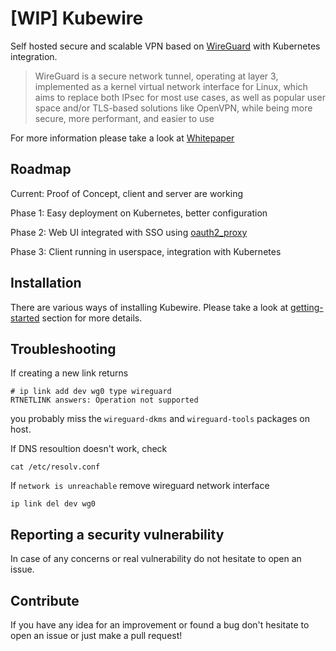 # [WIP] Kubewire

Self hosted secure and scalable VPN based on [WireGuard](https://www.wireguard.com) with Kubernetes integration.

> WireGuard is a secure network tunnel, operating at layer 3, implemented as a kernel virtual network
> interface for Linux, which aims to replace both IPsec for most use cases, as well as popular user space and/or
> TLS-based solutions like OpenVPN, while being more secure, more performant, and easier to use
    
For more information please take a look at [Whitepaper](https://www.wireguard.com/papers/wireguard.pdf)    
    

## Roadmap

Current: Proof of Concept, client and server are working

Phase 1: Easy deployment on Kubernetes, better configuration 

Phase 2: Web UI integrated with SSO using [oauth2_proxy](https://github.com/bitly/oauth2_proxy)

Phase 3: Client running in userspace, integration with Kubernetes

## Installation 

There are various ways of installing Kubewire.
Please take a look at [getting-started](getting-started.md) section for more details.

## Troubleshooting

If creating a new link returns

    # ip link add dev wg0 type wireguard
    RTNETLINK answers: Operation not supported

you probably miss the `wireguard-dkms` and `wireguard-tools` packages on host.


If DNS resoultion doesn't work, check

    cat /etc/resolv.conf
    
    
If `network is unreachable` remove wireguard network interface

    ip link del dev wg0    

## Reporting a security vulnerability

In case of any concerns or real vulnerability do not hesitate to open an issue.

## Contribute

If you have any idea for an improvement or found a bug don't hesitate to open an issue or just make a pull request!




